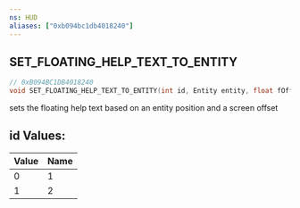 ```yaml
---
ns: HUD
aliases: ["0xb094bc1db4018240"]
---
```

## SET_FLOATING_HELP_TEXT_TO_ENTITY

```c
// 0xB094BC1DB4018240
void SET_FLOATING_HELP_TEXT_TO_ENTITY(int id, Entity entity, float fOffsetX, float fOffsetY);
```

sets the floating help text based on an entity position and a screen offset

## id Values:
| Value | Name |
| --- | --- |
| 0 | 1 |
| 1 | 2 |


